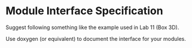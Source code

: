 # Module Interface Specification #

Suggest following something like the example used in Lab 11 (Box 3D).

Use doxygen (or equivalent) to document the interface for your modules.
